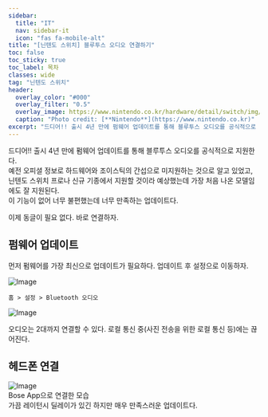 ```yaml
---
sidebar:
  title: "IT"
  nav: sidebar-it
  icon: "fas fa-mobile-alt"
title: "[닌텐도 스위치] 블루투스 오디오 연결하기"
toc: false
toc_sticky: true
toc_label: 목차
classes: wide
tag: "닌텐도 스위치"
header:
  overlay_color: "#000"
  overlay_filter: "0.5"
  overlay_image: https://www.nintendo.co.kr/hardware/detail/switch/img/01-hero/01pc.jpg
  caption: "Photo credit: [**Nintendo**](https://www.nintendo.co.kr)"
excerpt: "드디어!! 출시 4년 만에 펌웨어 업데이트를 통해 블루투스 오디오를 공식적으로 지원한다."
---
```

드디어!! 출시 4년 만에 펌웨어 업데이트를 통해 블루투스 오디오를 공식적으로 지원한다.  
예전 오피셜 정보로 하드웨어와 조이스틱의 간섭으로 미지원하는 것으로 알고 있었고, 닌텐도 스위치 프로나 신규 기종에서 지원할 것이라 예상했는데 가장 처음 나온 모델임에도 잘 지원된다.  
이 기능이 없어 너무 불편했는데 너무 만족하는 업데이트다.

이제 동글이 필요 없다. 바로 연결하자.



## 펌웨어 업데이트
먼저 펌웨어를 가장 최신으로 업데이트가 필요하다. 업데이트 후 설정으로 이동하자.

![Image](https://drive.google.com/uc?export=view&id=1Q6qBKVgzxBsJDPFOAduu8Kay9njVLx0q)  
```
홈 > 설정 > Bluetooth 오디오
```
![Image](https://drive.google.com/uc?export=view&id=1kk3q8CSodUb0K7zhnBLTB3P8yNV8riE0)  

오디오는 2대까지 연결할 수 있다.
로컬 통신 중(사진 전송을 위한 로컬 통신 등)에는 끊어진다.

## 헤드폰 연결

![Image](https://drive.google.com/uc?export=view&id=1deYC8bZFdnIuvoHJQPaCdcoI04H1HRIJ)    
Bose App으로 연결한 모습  
가끔 레이턴시 딜레이가 있긴 하지만 매우 만족스러운 업데이트다.
